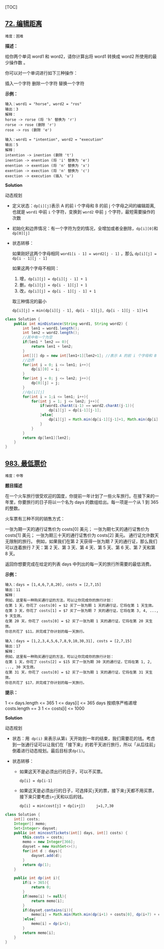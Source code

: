 [TOC]



## [72. 编辑距离](https://leetcode-cn.com/problems/edit-distance/)

`难度：困难`

**描述：**

给你两个单词 word1 和 word2，请你计算出将 word1 转换成 word2 所使用的最少操作数 。

你可以对一个单词进行如下三种操作：

插入一个字符
删除一个字符
替换一个字符

**示例：**

```
输入：word1 = "horse", word2 = "ros"
输出：3
解释：
horse -> rorse (将 'h' 替换为 'r')
rorse -> rose (删除 'r')
rose -> ros (删除 'e')
```

```
输入：word1 = "intention", word2 = "execution"
输出：5
解释：
intention -> inention (删除 't')
inention -> enention (将 'i' 替换为 'e')
enention -> exention (将 'n' 替换为 'x')
exention -> exection (将 'n' 替换为 'c')
exection -> execution (插入 'u')
```

**Solution**

动态规划

- 定义状态：`dp[i][j]`表示 A 的前 i 个字母和 B 的前 j 个字母之间的编辑距离,也就是 `word1` 中前 `i` 个字符，变换到 `word2` 中前 `j` 个字符，最短需要操作的次数

- 初始化和边界情况：有一个字符为空的情况，全增加或者全删除，`dp[i][0]`和`dp[0][j]`

- 状态转移：

  如果刚好这两个字母相同 `word1[i - 1] = word2[j - 1]` ，那么 `dp[i][j] = dp[i - 1][j - 1]`

  如果这两个字母不相同：

  1. 增，`dp[i][j] = dp[i][j - 1] + 1`
  32. 删，`dp[i][j] = dp[i - 1][j] + 1`
  33. 改，`dp[i][j] = dp[i - 1][j - 1] + 1`

  取三种情况的最小

  `dp[i][j] = min(dp[i][j - 1], dp[i - 1][j], dp[i - 1][j - 1])+1`

```java
class Solution {
    public int minDistance(String word1, String word2) {
        int len1 = word1.length();
        int len2 = word2.length();
        //其中有一个为空
        if(len1 * len2 == 0){
            return len1 + len2;
        }
        int[][] dp = new int[len1+1][len2+1]; //表示 A 的前 i 个字母和 B 的前 j 个字母之间的编辑距离
        //边界
        for(int i = 0; i <= len1; i++){
            dp[i][0] = i;
        }
        for(int j = 0; j <= len2; j++){
            dp[0][j] = j;
        }
        //dp[i][j]
        for(int i = 1;i <= len1; i++){
            for(int j = 1; j <= len2; j++){
                if(word1.charAt(i-1) == word2.charAt(j-1)){
                    dp[i][j] = dp[i-1][j-1];
                }else{
                    dp[i][j] = Math.min(dp[i-1][j-1]+1, Math.min(dp[i][j-1]+1, dp[i-1][j]+1));
                }
            }
        }
        return dp[len1][len2];
    }
}
```

## [983. 最低票价](https://leetcode-cn.com/problems/minimum-cost-for-tickets/)

`难度：中等`

**题目描述**

在一个火车旅行很受欢迎的国度，你提前一年计划了一些火车旅行。在接下来的一年里，你要旅行的日子将以一个名为 days 的数组给出。每一项是一个从 1 到 365 的整数。

火车票有三种不同的销售方式：

一张为期一天的通行证售价为 costs[0] 美元；
一张为期七天的通行证售价为 costs[1] 美元；
一张为期三十天的通行证售价为 costs[2] 美元。
通行证允许数天无限制的旅行。 例如，如果我们在第 2 天获得一张为期 7 天的通行证，那么我们可以连着旅行 7 天：第 2 天、第 3 天、第 4 天、第 5 天、第 6 天、第 7 天和第 8 天。

返回你想要完成在给定的列表 days 中列出的每一天的旅行所需要的最低消费。

**示例：**

```
输入：days = [1,4,6,7,8,20], costs = [2,7,15]
输出：11
解释： 
例如，这里有一种购买通行证的方法，可以让你完成你的旅行计划：
在第 1 天，你花了 costs[0] = $2 买了一张为期 1 天的通行证，它将在第 1 天生效。
在第 3 天，你花了 costs[1] = $7 买了一张为期 7 天的通行证，它将在第 3, 4, ..., 9 天生效。
在第 20 天，你花了 costs[0] = $2 买了一张为期 1 天的通行证，它将在第 20 天生效。
你总共花了 $11，并完成了你计划的每一天旅行。
```

```
输入：days = [1,2,3,4,5,6,7,8,9,10,30,31], costs = [2,7,15]
输出：17
解释：
例如，这里有一种购买通行证的方法，可以让你完成你的旅行计划： 
在第 1 天，你花了 costs[2] = $15 买了一张为期 30 天的通行证，它将在第 1, 2, ..., 30 天生效。
在第 31 天，你花了 costs[0] = $2 买了一张为期 1 天的通行证，它将在第 31 天生效。 
你总共花了 $17，并完成了你计划的每一天旅行。
```

**提示：**

1 <= days.length <= 365
1 <= days[i] <= 365
days 按顺序严格递增
costs.length == 3
1 <= costs[i] <= 1000

**Solution**

动态规划

- 状态：用` dp(i)` 来表示从第`i `天开始到一年的结束，我们需要花的钱。考虑到一张通行证可以让我们在「接下来」的若干天进行旅行，所以「从后往前」倒着进行动态规划。最后目标求`dp(1)`。

- 状态转移：

  - 如果这天不是必须出行的日子，可以不买票。

    `dp[i] = dp[i-1]`

  - 如果这天是必须出行的日子，可选择买`j`天的票，接下来`j`天都不用买票，接下来只要考虑`i+j`天和以后的钱。

    `dp[i] = min(cost[j] + dp[i+j])     j=1,7,30`

```java
class Solution {
    int[] costs;
    Integer[] memo;
    Set<Integer> dayset;
    public int mincostTickets(int[] days, int[] costs) {
        this.costs = costs;
        memo = new Integer[366];
        dayset = new HashSet<>();
        for(int d : days){
            dayset.add(d);
        }
        return dp(1);
    }

    public int dp(int i){
        if(i > 365){
            return 0;
        }
        if(memo[i] != null){
            return memo[i];
        }
        if(dayset.contains(i)){
            memo[i] = Math.min(Math.min(dp(i+1) + costs[0], dp(i+7) + costs[1]), dp(i+30) + costs[2]);
        }else{
            memo[i] = dp(i+1);
        }
        return memo[i];
    }
}
```


